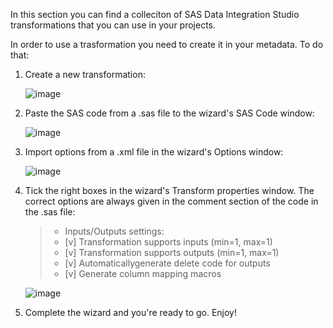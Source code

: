 In this section you can find a colleciton of SAS Data Integration Studio transformations that you can use in your projects.

In order to use a trasformation you need to create it in your metadata. To do that:

1. Create a new transformation:
   
   ![image](https://github.com/dadrico/public/blob/main/Data%20Integration%20Studio/temporal_group/.images/data_integration_studio1.png)

2. Paste the SAS code from a .sas file to the wizard's SAS Code window:

   ![image](https://github.com/dadrico/public/blob/main/Data%20Integration%20Studio/temporal_group/.images/data_integration_studio2.png)

3. Import options from a .xml file in the wizard's Options window:

   ![image](https://github.com/dadrico/public/blob/main/Data%20Integration%20Studio/temporal_group/.images/data_integration_studio3.png)

4. Tick the right boxes in the wizard's Transform properties window. The correct options are always given in the comment section of the code in the .sas file:

   > * Inputs/Outputs settings:
   > * [v] Transformation supports inputs (min=1, max=1)
   > * [v] Transformation supports outputs (min=1, max=1)
   > * [v] Automaticallygenerate delete code for outputs
   > * [v] Generate column mapping macros
   
   ![image](https://github.com/dadrico/public/blob/main/Data%20Integration%20Studio/temporal_group/.images/data_integration_studio4.png)

5. Complete the wizard and you're ready to go. Enjoy!